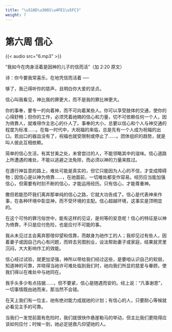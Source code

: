 ```yaml
---
title: "\u516D\u3001\u4FE1\u5FC3"
weight: 7
---
```


# 第六周 信心

{{< audio src="6.mp3" >}}


“我如今在肉身活着是因神的儿子的信而活”（加 2:20 原文）

诗：你今要我常喜乐，在地凭信而活着 ──

够了，我己得听你的慈声，且明白你大爱的坚贞。

信心叫我看见，神比我的罪更大，而不是我的罪比神更大。

你的事奉，要专一的向着神，而不可向着某些人。你可以享受肢体的交通，使你的心得舒畅；但你的工作，必须凭着祂赐的信心和力量，切不可依赖任何一个人，因为倚靠人，就难得作主忠心的仆人了。事奉的大小，总要以信心和个人与神交通的程度为标准……。在每一时代中，大祝福的来临，总是先有一个人成为祝福的出口。若出口的器皿没有了，祝福也就受限制或停止了……。团体组织的趋势，就是叫人彼此互相依赖。

简单的信心生活，有其甘美之处，未曾尝过的人，不能领略其中的滋味。信心道路上所遭遇的难处，不能以逃避之法免除，而必须以神的力量来胜过。

在遵行神旨意的路上，难处可能是真实的，但它只能因为人心的不信，才变成障碍物；因信心是以神为倚靠……，在祂面前，一切难处都变作容易。经历应当能加强信心，但需要有时刻不断的信心，才能运用经历。只有信心，才能尊重神。

撒但若能恐吓我们离弃那单纯的信心之路，它就大功告成了。信心是代表神来作事，在各种环境中彰显神，而不受环境的支配。信心超越环境，这事实是顶明显的。

在这个可怜的罪污俗世中，能有这样的见证，是何等的安息呢！信心的特征是以神为倚靠，不只是应付危险，也是应付不可能的事。

我从未见过主会离弃那借仰望和信靠，而献身为祂作工的人；我却见过有些人，因着妻子或因自己内心有问题，而转去另图别业，设法帮助妻子或家庭，结果就灵里沉闷，大大影响作工的效能。

信心经过试验，就更加坚强，神所以带给我们经过这些，是要咱认识自己的软弱，知道神的可靠，并晓得当祂许可难处临到我们时，祂向我们所显的慈爱与眷顾，使我们得以在难处中与祂同在。

我手头多少有点拮据……，但不要紧，信心是随遇而安的。经上说：“凡事谢恩”，一切事情既由祂而来，那当然不会错。

在天上我们有一位主，祂有绝对能力成就祂的计划；有信心的人，只要耐心等候就必看见主手的可靠。

当我们一发觉前面有危险时，我们就很快作悬崖勒马的举动，但主比我们更晓得应该如何应付；时候一到，祂必定拯救凡仰望祂的人。